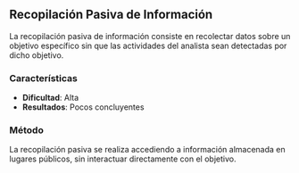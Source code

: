 ## Recopilación Pasiva de Información

La recopilación pasiva de información consiste en recolectar datos sobre un objetivo específico sin que las actividades del analista sean detectadas por dicho objetivo. 

### Características

- **Dificultad**: Alta
- **Resultados**: Pocos concluyentes

### Método

La recopilación pasiva se realiza accediendo a información almacenada en lugares públicos, sin interactuar directamente con el objetivo.

